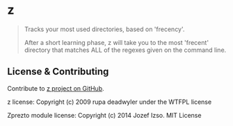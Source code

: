 # z

> Tracks your most used directories, based on 'frecency'.
>
> After  a  short  learning  phase, z will take you to the most 'frecent'
> directory that matches ALL of the regexes given on the command line.

## License & Contributing

Contribute to [z project on GitHub](https://github.com/rupa/z).

z license: Copyright (c) 2009 rupa deadwyler under the WTFPL license

Zprezto module license: Copyright (c) 2014 Jozef Izso. MIT License
